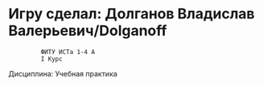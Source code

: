 # Игру сделал: Долганов Владислав Валерьевич/Dolganoff 
             ФИТУ ИСТа 1-4 А 
             I Курс 

Дисциплина:  Учебная практика
